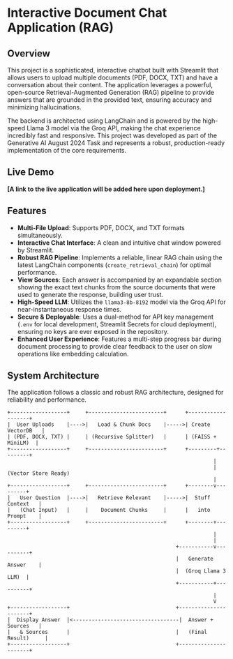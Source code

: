 # Interactive Document Chat Application (RAG)

## Overview

This project is a sophisticated, interactive chatbot built with Streamlit that allows users to upload multiple documents (PDF, DOCX, TXT) and have a conversation about their content. The application leverages a powerful, open-source Retrieval-Augmented Generation (RAG) pipeline to provide answers that are grounded in the provided text, ensuring accuracy and minimizing hallucinations.

The backend is architected using LangChain and is powered by the high-speed Llama 3 model via the Groq API, making the chat experience incredibly fast and responsive. This project was developed as part of the Generative AI August 2024 Task and represents a robust, production-ready implementation of the core requirements.

## Live Demo

<!-- 
ACTION: After you deploy on Streamlit Community Cloud, replace this line with your actual URL. 
For example: [You can access the live, deployed application here.](https://your-app-name.streamlit.app/)
-->
**[A link to the live application will be added here upon deployment.]** 

## Features

-   **Multi-File Upload**: Supports PDF, DOCX, and TXT formats simultaneously.
-   **Interactive Chat Interface**: A clean and intuitive chat window powered by Streamlit.
-   **Robust RAG Pipeline**: Implements a reliable, linear RAG chain using the latest LangChain components (`create_retrieval_chain`) for optimal performance.
-   **View Sources**: Each answer is accompanied by an expandable section showing the exact text chunks from the source documents that were used to generate the response, building user trust.
-   **High-Speed LLM**: Utilizes the `llama3-8b-8192` model via the Groq API for near-instantaneous response times.
-   **Secure & Deployable**: Uses a dual-method for API key management (`.env` for local development, Streamlit Secrets for cloud deployment), ensuring no keys are ever exposed in the repository.
-   **Enhanced User Experience**: Features a multi-step progress bar during document processing to provide clear feedback to the user on slow operations like embedding calculation.

## System Architecture

The application follows a classic and robust RAG architecture, designed for reliability and performance.

```plaintext
+------------------+     +------------------------+      +-------------------+
|  User Uploads    |---->|   Load & Chunk Docs    |----->| Create VectorDB   |
| (PDF, DOCX, TXT) |     | (Recursive Splitter)   |      | (FAISS + MiniLM)  |
+------------------+     +------------------------+      +---------+---------+
                                                                  |
                                                                  | (Vector Store Ready)
                                                                  |
+------------------+     +------------------------+      +--------v---------+
|   User Question  |---->|   Retrieve Relevant    |----->|  Stuff Context   |
|   (Chat Input)   |     |    Document Chunks     |      |   into Prompt    |
+------------------+     +------------------------+      +--------+---------+
                                                                  |
                                                                  |
                                                      +-----------v----------+
                                                      |   Generate Answer    |
                                                      |  (Groq Llama 3 LLM)  |
                                                      +-----------+----------+
                                                                  |
                                                                  V
+------------------+                                  +----------------------+
|  Display Answer  |<----------------------------------|  Answer + Sources   |
|   & Sources      |                                  |   (Final Result)     |
+------------------+                                  +----------------------+